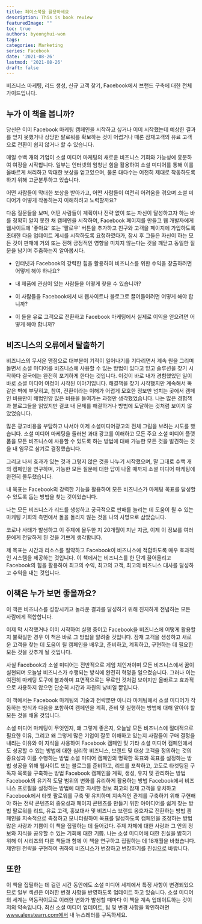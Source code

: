 ```yaml
---
title: 페이스북을 활용하세요
description: This is book review 
featuredImage: ""
toc: true
authors: byeonghui-won
tags:
categories: Marketing
series: Facebook
date: '2021-08-26'
lastmod: '2021-08-26'
draft: false
---
```


비즈니스 마케팅, 리드 생성, 신규 고객 찾기, Facebook에서 브랜드 구축에 대한 전체 가이드입니다.

## 누가 이 책을 봅니까?

당신은 이미 Facebook 마케팅 캠페인을 시작하고 싶거나 이미 시작했는데 예상한 결과를 얻지 못했거나 상당한 팔로워를 확보하는 것이 어렵거나 때론 잠재고객의 유료 고객으로 전환이 쉽지 않거나 할 수 있습니다. 

매일 수백 개의 기업이 소셜 미디어 마케팅의 새로운 비즈니스 기회와 가능성에 흥분하여 여정을 시작합니다. 일부는 인터넷의 엄청난 힘을 활용하여 소셜 미디어를 통해 이를 올바르게 처리하고 막대한 보상을 얻고있으며, 물론 대다수는 여전히 제대로 작동하도록 하기 위해 고군분투하고 있습니다. 

어떤 사람들이 막대한 보상을 받아가고, 어떤 사람들이 여전히 어려움을 겪으며 소셜 미디어가 어떻게 작동하는지 이해하려고 노력할까요?

다음 질문들을 보며, 어떤 사람들이 계획이나 전략 없이 또는 자신이 달성하고자 하는 바를 정확히 알지 못한 채 캠페인을 시작하여, Facebook 페이지를 만들고 웹 개발자에게 웹사이트에 '좋아요' 또는 '팔로우' 버튼을 추가하고 친구와 고객을 페이지에 가입하도록 초대한 다음 업데이트 게시를 시작하도록 요청하였다가, 잠시 후 그들은 자신이 하는 모든 것이 판매에 거의 또는 전혀 긍정적인 영향을 미치지 않는다는 것을 깨닫고 동일한 질문을 남기며 주춤하는지 알아봅시다. 

+ 인터넷과 Facebook의 강력한 힘을 활용하여 비즈니스를 위한 수익을 창출하려면 어떻게 해야 하나요?

+ 내 제품에 관심이 있는 사람들을 어떻게 찾을 수 있습니까?

+ 이 사람들을 Facebook에서 내 웹사이트나 블로그로 끌어들이려면 어떻게 해야 합니까?

+ 이 들을 유료 고객으로 전환하고 Facebook 마케팅에서 실제로 이익을 얻으려면 어떻게 해야 합니까?

## 비즈니스의 오류에서 탈출하기 

비즈니스의 무서운 맹점으로 대부분이 기적이 일어나기를 기다리면서 계속 원을 그리며 돌면서 소셜 미디어를 비즈니스에 사용할 수 있는 방법이 있다고 믿고 솔루션을 찾기 시작하다 결국에는 완전히 포기하게 한다는 것입니다. 이것이 바로 내가 경험했었던 일이 바로 소셜 미디어 여정이 시작된 이야기입니다. 해결책을 찾기 시작했지만 계속해서 똑같은 벽에 부딫히고, 참여, 전환이라는 이해가 어렵게 모호한 정보만 넘치는 곳에서 캠페인 비용만이 해법인양 많은 비용을 들여가는 과정만 생각했었습니다. 나는 많은 경험책과 블로그들을 읽었지만 결코 내 문제를 해결하거나 방법에 도달하는 것처럼 보이지 않았었습니다.

많은 광고비용을 부담하고 나서야 이제 소셜미디어광고의 전체 그림을 보려는 시도를 했습니다. 소셜 미디어 마케팅을 둘러싼 과대 광고를 이해하고 모든 주요 소셜 미디어 플랫폼을 모든 비즈니스에 사용할 수 있도록 하는 방법에 대해 가능한 모든 것을 발견하는 것을 내 임무로 삼기로 결정했습니다. 

그리고 나서 효과가 있는 것과 그렇지 않은 것을 나누기 시작했으며, 말 그대로 수백 개의 캠페인을 연구하며, 가능한 모든 질문에 대한 답이 나올 때까지 소셜 미디어 마케팅에 완전히 몰두했습니다. 

내 목표는 Facebook의 강력한 기능을 활용하여 모든 비즈니스가 마케팅 목표를 달성할 수 있도록 돕는 방법을 찾는 것이었습니다. 

나는 모든 비즈니스가 리드를 생성하고 궁극적으로 판매를 늘리는 데 도움이 될 수 있는 마케팅 기회의 측면에서 돌을 돌리지 않는 것을 나의 사명으로 삼았습니다.

코로나 사태가 발생하고 이 주제에 몰두한 지 20개월이 지난 지금, 이제 이 정보를 여러분에게 전달하게 된 것을 기쁘게 생각합니다. 

제 목표는 시간과 리소스를 절약하고 Facebook이 비즈니스에 적합하도록 매우 효과적인 시스템을 제공하는 것입니다. 이 책에서는 비즈니스를 한 단계 끌어올리고 Facebook의 힘을 활용하여 최고의 수익, 최고의 고객, 최고의 비즈니스 대사를 달성하고 수익을 내는 것입니다.

## 이책은 누가 보면 좋을까요?

이 책은 비즈니스를 성장시키고 놀라운 결과를 달성하기 위해 진지하게 전념하는 모든 사람에게 적합합니다. 

이제 막 시작했거나 이미 시작하여 실행 중이고 Facebook을 비즈니스에 어떻게 활용할지 불확실한 경우 이 책은 바로 그 방법을 알려줄 것입니다. 잠재 고객을 생성하고 새로운 고객을 찾는 데 도움이 될 캠페인을 배우고, 준비하고, 계획하고, 구현하는 데 필요한 모든 것을 갖추게 될 것입니다.

사실 Facebook과 소셜 미디어는 전반적으로 게임 체인저이며 모든 비즈니스에서 꿈이 실현되며 오늘날 비즈니스가 수행되는 방식에 완전히 혁명을 일으켰습니다. 그러나 이는 여전히 마케팅 도구에 불과하며 표면적으로는 무료인 것처럼 보이지만 올바르고 효과적으로 사용하지 않으면 단순히 시간과 자원의 낭비일 뿐입니다.

이 책에서는 Facebook 마케팅의 기술과 전략뿐만 아니라 마케팅에서 소셜 미디어가 작동하는 방식과 다음을 포함하여 캠페인을 계획, 준비 및 실행하는 방법에 대해 알아야 할 모든 것을 배울 것입니다.

소셜 미디어 마케팅이 무엇인지, 왜 그렇게 좋은지, 오늘날 모든 비즈니스에 절대적으로 필요한 이유, 그리고 왜 그렇게 많은 기업이 잘못 이해하고 있는지
사람들이 구매 결정을 내리는 이유와 이 지식을 사용하여 Facebook 캠페인 및 기타 소셜 미디어 캠페인에서도 성공할 수 있는 방법에 대한 심리학
비즈니스, 브랜드 및 대상 고객을 정의하는 것의 중요성과 이를 수행하는 방법
소셜 미디어 캠페인의 명확한 목표와 목표를 설정하는 방법
성공을 위해 웹사이트 또는 블로그를 준비하고, 리드를 포착하고, 고도로 타겟팅된 구독자 목록을 구축하는 방법
Facebook 캠페인을 계획, 생성, 유지 및 관리하는 방법
Facebook의 유기적 도달 범위의 변화를 유리하게 활용하는 방법
Facebook에서 비즈니스 프로필을 설정하는 방법에 대한 자세한 정보
최고의 잠재 고객을 유치하고 Facebook에서 타겟 팔로워를 구축 및 유지하며 지속적인 관계를 구축하기 위해 구현해야 하는 전략
콘텐츠의 중요성과 페이지 콘텐츠를 만들기 위한 아이디어를 쉽게 찾는 방법
팔로워를 리드, 유료 고객, 홍보대사 및 비즈니스 브랜드 옹호자로 전환하는 방법
캠페인을 지속적으로 측정하고 모니터링하여 목표를 달성하도록 캠페인을 조정하는 방법
많은 사랑과 기쁨이 이 책을 집필하는 데 들어갔다. 주제 자체에 대한 사랑과 그 안의 정보와 지식을 공유할 수 있는 기회에 대한 기쁨. 나는 소셜 미디어에 대한 진실을 밝히기 위해 이 시리즈의 다른 책들과 함께 이 책을 연구하고 집필하는 데 18개월을 바쳤습니다. 제안된 전략을 구현하여 귀하의 비즈니스가 번창하고 번창하기를 진심으로 바랍니다.

## 또한 

이 책을 집필하는 데 걸린 시간 동안에도 소셜 미디어 세계에서 특정 사항이 변경되었으므로 일부 섹션은 이러한 변경 사항을 반영하도록 업데이트 하고 있습니다. 소셜 미디어의 세계는 역동적이므로 이러한 변화가 발생할 때마다 이 책을 계속 업데이트하는 것이 저의 약속입니다. 최신 소셜 미디어 업데이트, 팁 및 변경 사항을 확인하려면 www.alexstearn.com에서 내 뉴스레터를 구독하세요.

